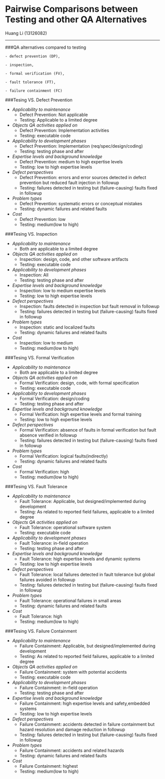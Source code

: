 Pairwise Comparisons between Testing and other QA Alternatives
=================================
Huang Li (13126082)

----------------------------

###QA alternatives compared to testing

	- defect prevention (DP),
		
	- inspection,
		
	- formal verification (FV),
		
	- fault tolerance (FT),
		
	- failure containment (FC)
	
###Tesing VS. Defect Prevention

-	*Applicability to maintenance*
	-	Defect Prevention: Not applicable
	-	Testing: Applicable to a limited degree
-	*Objects QA activities applied on*
	-	Defect Prevention: Implementation activities 
	-	Testing: executable code
-	*Applicability to development phases*
	-	Defect Prevention: Implementation (req/spec/design/coding)
	-	Testing: testing phase and after
-	*Expertise levels and background knowledge*
	-	Defect Prevention: medium to high expertise levels
	-	Testing: low to high expertise levels
-	*Defect perspectives*	
	-	Defect Prevention: errors and error sources detected in defect prevention but reduced fault injection in followup
	-	Testing: failures detected in testing but (failure-causing) faults fixed in followup
-	*Problem types*
	-	Defect Prevention: systematic errors or conceptual mistakes
	-	Testing: dynamic failures and related faults
-	*Cost*
	-	Defect Prevention: low
	-	Testing: medium(low to high)
	
###Tesing VS. Inspection

-	*Applicability to maintenance*
	-	Both are applicable to a limited degree
-	*Objects QA activities applied on*
	-	Inspection: design, code, and other software artifacts 
	-	Testing: executable code
-	*Applicability to development phases*
	-	Inspection: All
	-	Testing: testing phase and after
-	*Expertise levels and background knowledge*
	-	Inspection: low to medium expertise levels
	-	Testing: low to high expertise levels
-	*Defect perspectives*	
	-	Inspection: faults detected in inspection but fault removal in followup
	-	Testing: failures detected in testing but (failure-causing) faults fixed in followup
-	*Problem types*
	-	Inspection: static and localized faults
	-	Testing: dynamic failures and related faults
-	*Cost*
	-	Inspection: low to medium
	-	Testing: medium(low to high)

###Tesing VS. Formal Verification

-	*Applicability to maintenance*
	-	Both are applicable to a limited degree
-	*Objects QA activities applied on*
	-	Formal Verification: design, code, with formal specification 
	-	Testing: executable code
-	*Applicability to development phases*
	-	Formal Verification: design/coding
	-	Testing: testing phase and after
-	*Expertise levels and background knowledge*
	-	Formal Verification: high expertise levels and formal training
	-	Testing: low to high expertise levels
-	*Defect perspectives*	
	-	Formal Verification: absence of faults in formal verification but fault absence verified in followup
	-	Testing: failures detected in testing but (failure-causing) faults fixed in followup
-	*Problem types*
	-	Formal Verification: logical faults(indirectly)
	-	Testing: dynamic failures and related faults
-	*Cost*
	-	Formal Verification: high
	-	Testing: medium(low to high)

###Tesing VS. Fault Tolerance

-	*Applicability to maintenance*
	-	Fault Tolerance: Applicable, but designed/implemented during development
	-	Testing: As related to reported field failures, applicable to a limited degree
-	*Objects QA activities applied on*
	-	Fault Tolerance: operational software system 
	-	Testing: executable code
-	*Applicability to development phases*
	-	Fault Tolerance: in-field operation
	-	Testing: testing phase and after
-	*Expertise levels and background knowledge*
	-	Fault Tolerance: high expertise levels and dynamic systems
	-	Testing: low to high expertise levels
-	*Defect perspectives*	
	-	Fault Tolerance: local failures detected in fault tolerance but global failures avoided in followup
	-	Testing: failures detected in testing but (failure-causing) faults fixed in followup
-	*Problem types*
	-	Fault Tolerance: operational failures in small areas
	-	Testing: dynamic failures and related faults
-	*Cost*
	-	Fault Tolerance: high
	-	Testing: medium(low to high)

###Tesing VS. Failure Containment

-	*Applicability to maintenance*
	-	Failure Containment: Applicable, but designed/implemented during development
	-	Testing: As related to reported field failures, applicable to a limited degree
-	*Objects QA activities applied on*
	-	Failure Containment: system with potential accidents 
	-	Testing: executable code
-	*Applicability to development phases*
	-	Failure Containment: in-field operation
	-	Testing: testing phase and after
-	*Expertise levels and background knowledge*
	-	Failure Containment: high expertise levels and safety,embedded systems
	-	Testing: low to high expertise levels
-	*Defect perspectives*	
	-	Failure Containment: accidents detected in failure containment but hazard resolution and damage reduction in followup
	-	Testing: failures detected in testing but (failure-causing) faults fixed in followup
-	*Problem types*
	-	Failure Containment: accidents and related hazards
	-	Testing: dynamic failures and related faults
-	*Cost*
	-	Failure Containment: highest
	-	Testing: medium(low to high)
